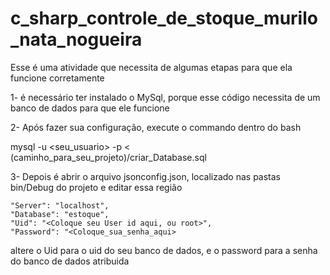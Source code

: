 # c_sharp_controle_de_stoque_murilo_nata_nogueira

Esse é uma atividade que necessita de algumas etapas para que ela funcione corretamente

1- é necessário ter instalado o MySql, porque esse código necessita de um banco de dados para que ele funcione

2- Após fazer sua configuração, execute o commando dentro do bash

mysql -u <seu_usuario> -p < (caminho_para_seu_projeto)/criar_Database.sql

3- Depois é abrir o arquivo jsonconfig.json, localizado nas pastas bin/Debug do projeto e editar essa região

    "Server": "localhost",
    "Database": "estoque",
    "Uid": "<Coloque seu User id aqui, ou root>",
    "Password": "<Coloque_sua_senha_aqui>

altere o Uid para o uid do seu banco de dados, e o password para a senha do banco de dados atribuida

